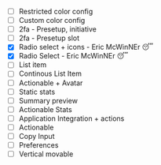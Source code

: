 - [ ] Restricted color config
- [ ] Custom color config
- [ ] 2fa - Presetup, initiative
- [ ] 2fa - Presetup slot
- [x] Radio select + icons - Eric McWinNEr 😴
- [x] Radio Select - Eric McWinNEr 😴
- [ ] List item
- [ ] Continous List Item
- [ ] Actionable + Avatar
- [ ] Static stats
- [ ] Summary preview
- [ ] Actionable Stats
- [ ] Application Integration + actions
- [ ] Actionable
- [ ] Copy Input
- [ ] Preferences
- [ ] Vertical movable 